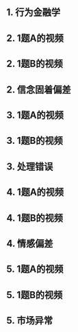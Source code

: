 
## 1. 行为金融学

## 2. 1题A的视频
## 2. 1题B的视频
## 2. 信念固着偏差

## 3. 1题A的视频
## 3. 1题B的视频
## 3. 处理错误

## 4. 1题A的视频
## 4. 1题B的视频
## 4. 情感偏差

## 5. 1题A的视频
## 5. 1题B的视频
## 5. 市场异常